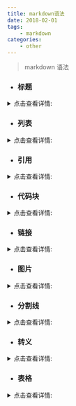 ```yaml
---
title: markdown语法
date: 2018-02-01
tags:
    - markdown
categories:
    - other
---
```


> markdown 语法

<!-- more -->

-   ### 标题

<details>
    <summary>点击查看详情:</summary>

    # 一级标题

    ## 二级标题

    ### 三级标题

    #### 四级标题

    ##### 五级标题

    ###### 六级标题

# 一级标题

## 二级标题

### 三级标题

#### 四级标题

##### 五级标题

###### 六级标题

</details>

-   ### 列表

<details>
    <summary>点击查看详情:</summary>
    
    //形式一
    -   a
    -   b
    -   c
    //形式二
    *   d
    *   e
    *   f
    //形式三
    -   g
    -   h
    -   i

    -   有序列表

    1. abc
    2. bcd
    3. cde

//形式一

-   a
-   b
-   c
    //形式二

*   d
*   e
*   f
    //形式三

-   g
-   h
-   i

-   有序列表

1. abc
2. bcd
3. cde

</details>

-   ### 引用

<details>
    <summary>点击查看详情:</summary>
    
    > 一级引用
    >> 二级引用
    >>> 三级引用
    >>>> 四级引用
    >>>>> 五级引用
    >>>>>> 六级引用
> 一级引用
>> 二级引用
>>> 三级引用
>>>> 四级引用
>>>>> 五级引用
>>>>>> 六级引用

</details>

-   ### 代码块

<details>
    <summary>点击查看详情:</summary>
    
     ` 少量代码 `
     
` 少量代码 `

    ```
    大量代码大量代码大量代码大量代码大量代码大量代码
    大量代码大量代码大量代码大量代码大量代码大量代码
    大量代码大量代码大量代码大量代码大量代码大量代码
    大量代码大量代码大量代码大量代码大量代码大量代码
    ```

```
 大量代码大量代码大量代码大量代码大量代码大量代码
 大量代码大量代码大量代码大量代码大量代码大量代码
 大量代码大量代码大量代码大量代码大量代码大量代码
 大量代码大量代码大量代码大量代码大量代码大量代码
 大量代码大量代码大量代码大量代码大量代码大量代码
```

    ``` javascript
    //指定语言
    ```

```javascript
//指定语言
```

</details>

-   ### 链接

<details>
    <summary>点击查看详情:</summary>

-   行内式
    [汪荣顶](https://www.fedtop.com "alt信息"),
    title 文本
-   参数式

    > 链接的文字放在[]中，链接地址放在随后的:后，链接地址后面空一格，然后用引号引起来

    [简书]: https://www.jianshu.com "创作你的创作"
    [简书]是一个创作社区,任何人均可以在其上进行创作。用户在简书上面可以方便的创作自己的作品,互相交流。
    //参数定义的其他写法
    [简书]: https://www.jianshu.com '创作你的创作'
    [简书]: https://www.jianshu.com (创作你的创作)
    [简书]: <https://www.jianshu.com> "创作你的创作"

</details>

-   ### 图片

<details>
    <summary>点击查看详情:</summary>

-   行内式

    > 和链接的形式差不多，图片的名字放在[]中，图片地址放在随后的()中，title 属性（图片地址后面空一格，然后用引号引起来）,注意的是[]前要加上!

    ![my-logo.png](https://upload-images.jianshu.io/upload_images/13623636-6d878e3d3ef63825.png?imageMogr2/auto-orient/strip%7CimageView2/2/w/1240 "my-logo")

-   参数式

    > 图片的文字放在[]中，图片地址放在随后的:后，title 属性（图片地址后面空一格，然后用引号引起来）,注意引用图片的时候在[]前要加上!

    [my-logo.png]: https://upload-images.jianshu.io/upload_images/13623636-6d878e3d3ef63825.png?imageMogr2/auto-orient/strip%7CimageView2/2/w/1240 "my-logo"
    ![my-logo.png]
    //参数定义的其他写法

    [my-logo.png]: https://upload-images.jianshu.io/upload_images/13623636-6d878e3d3ef63825.png?imageMogr2/auto-orient/strip%7CimageView2/2/w/1240 'my-logo'

    [my-logo.png]: https://upload-images.jianshu.io/upload_images/13623636-6d878e3d3ef63825.png?imageMogr2/auto-orient/strip%7CimageView2/2/w/1240 (my-logo)

    [my-logo.png]: <https://upload-images.jianshu.io/upload_images/13623636-6d878e3d3ef63825.png?imageMogr2/auto-orient/strip%7CimageView2/2/w/1240> "my-logo"

</details>

-   ### 分割线

<details>
    <summary>点击查看详情:</summary>

    分割线可以由* - _（星号，减号，底线）这3个符号的至少3个符号表示，注意至少要3个，且不需要连续，有空格也可以

```
---
- - -
------
***
* * *
******
___
_ _ _
______
```

---

---

---

---

---

---

---

---

---

</details>

-   ### 转义

<details>
    <summary>点击查看详情:</summary>

    >分割线可以由* - _（星号，减号，底线）这3个符号的至少3个符号表示，注意至少要3个，且不需要连续，有空格也可以

    ```
    \\
    \*
    \+
    \-
    \`
    \_
    ```

</details>

-   ### 表格

<details>
    <summary>点击查看详情:</summary>

    ```
    //例子一
    |123|234|345|
    |:-|:-:|-:|
    |abc|bcd|cde|
    |abc|bcd|cde|
    |abc|bcd|cde|
    //例子二
    |123|234|345|
    |:---|:---:|---:|
    |abc|bcd|cde|
    |abc|bcd|cde|
    |abc|bcd|cde|
    //例子三
    123|234|345
    :-|:-:|-:
    abc|bcd|cde
    abc|bcd|cde
    abc|bcd|cde
    ```

//例子一
|123|234|345|
|:-|:-:|-:|
|abc|bcd|cde|
|abc|bcd|cde|
|abc|bcd|cde|
//例子二
|123|234|345|
|:---|:---:|---:|
|abc|bcd|cde|
|abc|bcd|cde|
|abc|bcd|cde|
//例子三
123|234|345
:-|:-:|-:
abc|bcd|cde
abc|bcd|cde
abc|bcd|cde

</details>
